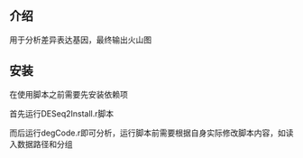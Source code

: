 ## 介绍

用于分析差异表达基因，最终输出火山图

## 安装

在使用脚本之前需要先安装依赖项

首先运行DESeq2Install.r脚本

而后运行degCode.r即可分析，运行脚本前需要根据自身实际修改脚本内容，如读入数据路径和分组
